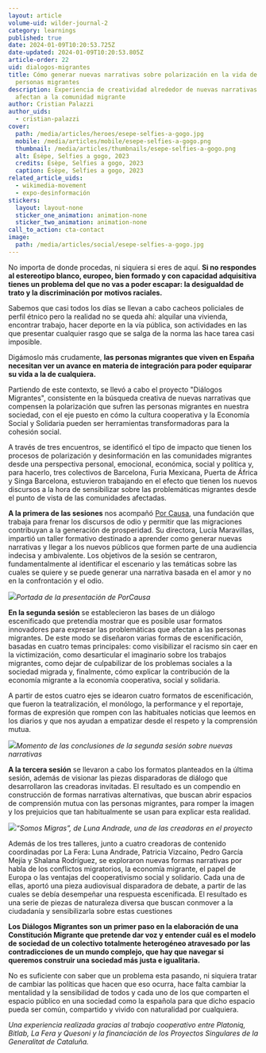 ```yaml
---
layout: article
volume-uid: wilder-journal-2
category: learnings
published: true
date: 2024-01-09T10:20:53.725Z
date-updated: 2024-01-09T10:20:53.805Z
article-order: 22
uid: dialogos-migrantes
title: Cómo generar nuevas narrativas sobre polarización en la vida de las
  personas migrantes
description: Experiencia de creatividad alrededor de nuevas narrativas que
  afectan a la comunidad migrante
author: Cristian Palazzi
author_uids:
  - cristian-palazzi
cover:
  path: /media/articles/heroes/esepe-selfies-a-gogo.jpg
  mobile: /media/articles/mobile/esepe-selfies-a-gogo.png
  thumbnail: /media/articles/thumbnails/esepe-selfies-a-gogo.png
  alt: Ésèpe, Selfies a gogo, 2023
  credits: Ésèpe, Selfies a gogo, 2023
  caption: Ésèpe, Selfies a gogo, 2023
related_article_uids:
  - wikimedia-movement
  - expo-desinformación
stickers:
  layout: layout-none
  sticker_one_animation: animation-none
  sticker_two_animation: animation-none
call_to_action: cta-contact
image:
  path: /media/articles/social/esepe-selfies-a-gogo.jpg
---
```

No importa de donde procedas, ni siquiera si eres de aquí. **Si no respondes al estereotipo blanco, europeo, bien formado y con capacidad adquisitiva tienes un problema del que no vas a poder escapar: la desigualdad de trato y la discriminación por motivos raciales.**

Sabemos que casi todos los días se llevan a cabo cacheos policiales de perfil étnico pero la realidad no se queda ahí: alquilar una vivienda, encontrar trabajo, hacer deporte en la vía pública, son actividades en las que presentar cualquier rasgo que se salga de la norma las hace tarea casi imposible.

Digámoslo más crudamente, **las personas migrantes que viven en España necesitan ver un avance en materia de integración para poder equiparar su vida a la de cualquiera.**

Partiendo de este contexto, se llevó a cabo el proyecto "Diálogos Migrantes", consistente en la búsqueda creativa de nuevas narrativas que compensen la polarización que sufren las personas migrantes en nuestra sociedad, con el eje puesto en cómo la cultura cooperativa y la Economía Social y Solidaria pueden ser herramientas transformadoras para la cohesión social.

A través de tres encuentros, se identificó el tipo de impacto que tienen los procesos de polarización y desinformación en las comunidades migrantes desde una perspectiva personal, emocional, económica, social y política y, para hacerlo, tres colectivos de Barcelona, Furia Mexicana, Puerta de África y Singa Barcelona, estuvieron trabajando en el efecto que tienen los nuevos discursos a la hora de sensibilizar sobre las problemáticas migrantes desde el punto de vista de las comunidades afectadas.

**A la primera de las sesiones** nos acompañó [Por Causa](https://porcausa.org/), una fundación que trabaja para frenar los discursos de odio y permitir que las migraciones contribuyan a la generación de prosperidad. Su directora, Lucía Maravillas, impartió un taller formativo destinado a aprender como generar nuevas narrativas y llegar a los nuevos públicos que formen parte de una audiencia indecisa y ambivalente. Los objetivos de la sesión se centraron, fundamentalmente al identificar el escenario y las temáticas sobre las cuales se quiere y se puede generar una narrativa basada en el amor y no en la confrontación y el odio.

![](https://lh7-us.googleusercontent.com/G7tY5pn0-aQmcLk1ibJfXWP8KG7MveB_8VVDSEQTJSqPmOEzPDEwambVqiWQU9tx5eMm2kGJ2sCfv-wgvjhCbVtFtr3RFnfyBOojZRsrI2pmeMFNA_dsdWDrh0zanbzu-ZFf0NLuE9hE4CDHEXCjBGY)*Portada de la presentación de PorCausa*

**En la segunda sesión** se establecieron las bases de un diálogo escenificado que pretendía mostrar que es posible usar formatos innovadores para expresar las problemáticas que afectan a las personas migrantes. De este modo se diseñaron varias formas de escenificación, basadas en cuatro temas principales: como visibilizar el racismo sin caer en la victimización, como desarticular el imaginario sobre los trabajos migrantes, como dejar de culpabilizar de los problemas sociales a la sociedad migrada y, finalmente, cómo explicar la contribución de la economía migrante a la economía cooperativa, social y solidaria.

A partir de estos cuatro ejes se idearon cuatro formatos de escenificación, que fueron la teatralización, el monólogo, la performance y el reportaje, formas de expresión que rompen con las habituales noticias que leemos en los diarios y que nos ayudan a empatizar desde el respeto y la comprensión mutua.

![](https://lh7-us.googleusercontent.com/QvZuuqa0zo0qSSrRQkDTiJA3a0V03mvEOQJOnyG3_S47XsUEsoyiZCMQPNaai0i-26vsyn3NcVdSJZZVhCVHBIw8bUtVL3_nmt2jZvIcC5OejstRocZ8kTyWqINsc6cnbiGdLJVnR8XANKUB7U0-ND8)*Momento de las conclusiones de la segunda sesión sobre nuevas narrativas*

**A la tercera sesión** se llevaron a cabo los formatos planteados en la última sesión, además de visionar las piezas disparadoras de diálogo que desarrollaron las creadoras invitadas. El resultado es un compendio en construcción de formas narrativas alternativas, que buscan abrir espacios de comprensión mutua con las personas migrantes, para romper la imagen y los prejuicios que tan habitualmente se usan para explicar esta realidad.

![](https://lh7-us.googleusercontent.com/04fMfhtphn2l4WCl0KiYfYKAjbwVNmOuobsAjxYMCcfwVyVe7umCyGcbvHaWXgnIKz4dClGukKPApJfcj6eDNda6IRAWmt3TJ-ylbJ62Smlf4Y6VQ7BI7ZCbJEBtS9ID8OFHju7R-NySOF6k_3dZ2Z4)*“Somos Migras”, de Luna Andrade, una de las creadoras en el proyecto*

Además de los tres talleres, junto a cuatro creadoras de contenido coordinadas por La Fera: Luna Andrade, Patricia Vizcaíno, Pedro García Mejía y Shalana Rodríguez, se exploraron nuevas formas narrativas por habla de los conflictos migratorios, la economía migrante, el papel de Europa o las ventajas del cooperativismo social y solidario. Cada una de ellas, aportó una pieza audiovisual disparadora de debate, a partir de las cuales se debía desempeñar una respuesta escenificada. El resultado es una serie de piezas de naturaleza diversa que buscan conmover a la ciudadanía y sensibilizarla sobre estas cuestiones

**Los Diálogos Migrantes son un primer paso en la elaboración de una Constitución Migrante que pretende dar voz y entender cuál es el modelo de sociedad de un colectivo totalmente heterogéneo atravesado por las contradicciones de un mundo complejo, que hay que navegar si queremos construir una sociedad más justa e igualitaria.**

No es suficiente con saber que un problema esta pasando, ni siquiera tratar de cambiar las políticas que hacen que eso ocurra, hace falta cambiar la mentalidad y la sensibilidad de todos y cada uno de los que comparten el espacio público en una sociedad como la española para que dicho espacio pueda ser común, compartido y vivido con naturalidad por cualquiera.

*Una experiencia realizada gracias al trabajo cooperativo entre Platoniq, Bitlab, La Fera y Quesoni y la financiación de los Proyectos Singulares de la Generalitat de Cataluña.*
